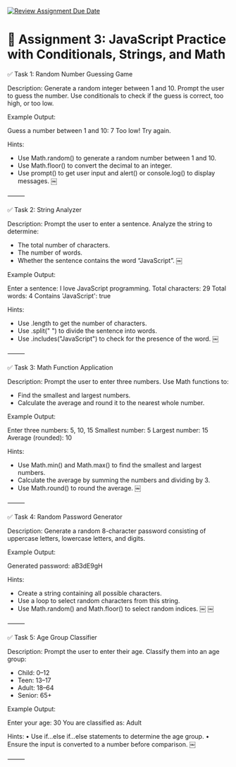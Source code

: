 [![Review Assignment Due Date](https://classroom.github.com/assets/deadline-readme-button-22041afd0340ce965d47ae6ef1cefeee28c7c493a6346c4f15d667ab976d596c.svg)](https://classroom.github.com/a/JMnW7j_y)
# 📘 Assignment 3: JavaScript Practice with Conditionals, Strings, and Math

✅ Task 1: Random Number Guessing Game

Description:
Generate a random integer between 1 and 10. Prompt the user to guess the number. Use conditionals to check if the guess is correct, too high, or too low.

Example Output:

Guess a number between 1 and 10: 7
Too low! Try again.

Hints:

- Use Math.random() to generate a random number between 1 and 10.
- Use Math.floor() to convert the decimal to an integer.
-	Use prompt() to get user input and alert() or console.log() to display messages. ￼

⸻

✅ Task 2: String Analyzer

Description:
Prompt the user to enter a sentence. Analyze the string to determine:

- The total number of characters.
- The number of words.
- Whether the sentence contains the word “JavaScript”. ￼

Example Output:

Enter a sentence: I love JavaScript programming.
Total characters: 29
Total words: 4
Contains 'JavaScript': true

Hints:

 - Use .length to get the number of characters.
 - Use .split(" ") to divide the sentence into words.
 - Use .includes("JavaScript") to check for the presence of the word. ￼

⸻

✅ Task 3: Math Function Application

Description:
Prompt the user to enter three numbers. Use Math functions to:

- Find the smallest and largest numbers.
- Calculate the average and round it to the nearest whole number.

Example Output:

Enter three numbers: 5, 10, 15
Smallest number: 5
Largest number: 15
Average (rounded): 10

Hints:

- Use Math.min() and Math.max() to find the smallest and largest numbers.
- Calculate the average by summing the numbers and dividing by 3.
- Use Math.round() to round the average. ￼

⸻

✅ Task 4: Random Password Generator

Description:
Generate a random 8-character password consisting of uppercase letters, lowercase letters, and digits.

Example Output:

Generated password: aB3dE9gH

Hints:

- Create a string containing all possible characters.
- Use a loop to select random characters from this string.
- Use Math.random() and Math.floor() to select random indices. ￼ ￼

⸻

✅ Task 5: Age Group Classifier

Description:
Prompt the user to enter their age. Classify them into an age group:

- Child: 0–12
- Teen: 13–17
- Adult: 18–64
-	Senior: 65+

Example Output:

Enter your age: 30
You are classified as: Adult

Hints:
	•	Use if...else if...else statements to determine the age group.
	•	Ensure the input is converted to a number before comparison. ￼

⸻
